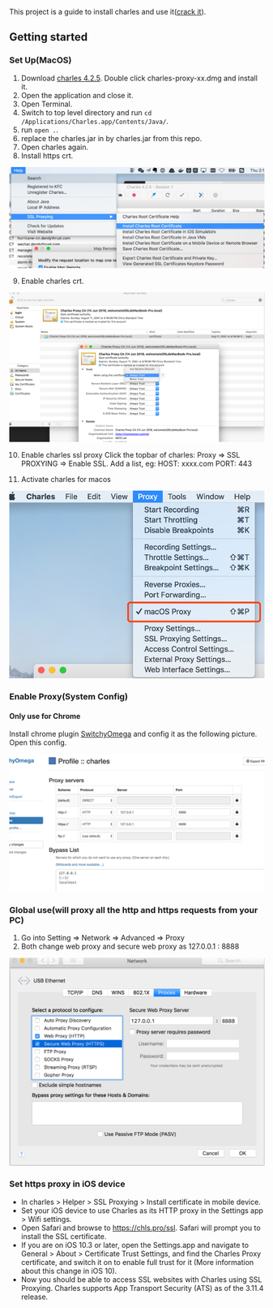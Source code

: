 This project is a guide to install charles and use it([crack it](https://github.com/8enet/Charles-Crack)).


## Getting started
### Set Up(MacOS)

1. Download [charles 4.2.5](https://www.charlesproxy.com/assets/release/4.2.5/charles-proxy-4.2.5.dmg).  Double click charles-proxy-xx.dmg and install it.
2. Open the application and close it.
3. Open Terminal.
4. Switch to top level directory and run `cd /Applications/Charles.app/Contents/Java/`.
5. run `open .`.
6. replace the charles.jar in by charles.jar from this repo.
7. Open charles again.
8. Install https crt.

![alt text](https://raw.githubusercontent.com/joeeeeey/charles_use_manual/master/screenshot/charles_certicate_install.png)

9. Enable charles crt.

![alt text](https://raw.githubusercontent.com/joeeeeey/charles_use_manual/master/screenshot/enable_charles_proxy_crt.png)

10. Enable charles ssl proxy
Click the topbar of charles: Proxy => SSL PROXYING => Enable SSL.
Add a list, eg: 
    HOST: xxxx.com 
    PORT: 443

11. Activate charles for macos 

![alt text](https://raw.githubusercontent.com/joeeeeey/charles_use_manual/master/screenshot/charles_enable_macos_system.png)

### Enable Proxy(System Config)
#### Only use for Chrome 
Install chrome plugin [SwitchyOmega](https://chrome.google.com/webstore/detail/proxy-switchyomega/padekgcemlokbadohgkifijomclgjgif) and config it as the following picture. Open this config.

![alt text](https://raw.githubusercontent.com/joeeeeey/charles_use_manual/master/screenshot/charles_switch_omega_config.png)


### Global use(will proxy all the http and https requests from your PC)

1. Go into Setting => Network => Advanced => Proxy
2. Both change web proxy and secure web proxy as 127.0.0.1 : 8888

![alt text](https://raw.githubusercontent.com/joeeeeey/charles_use_manual/master/screenshot/macos_network_proxy_config_for_charles.png)

### Set https proxy in iOS device

* In charles > Helper > SSL Proxying > Install certificate in mobile device.
* Set your iOS device to use Charles as its HTTP proxy in the Settings app > Wifi settings.
* Open Safari and browse to https://chls.pro/ssl. Safari will prompt you to install the SSL certificate.
* If you are on iOS 10.3 or later, open the Settings.app and navigate to General > About > Certificate Trust Settings, and find the Charles Proxy certificate, and switch it on to enable full trust for it (More information about this change in iOS 10).
* Now you should be able to access SSL websites with Charles using SSL Proxying.
Charles supports App Transport Security (ATS) as of the 3.11.4 release.

